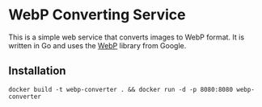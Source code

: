 # WebP Converting Service
This is a simple web service that converts images to WebP format. It is written in Go and uses the [WebP](https://developers.google.com/speed/webp/) library from Google.

## Installation
```shell
docker build -t webp-converter . && docker run -d -p 8080:8080 webp-converter
```